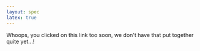 ```yaml
---
layout: spec
latex: true
---
```


Whoops, you clicked on this link too soon, we don't have that put together quite yet...!